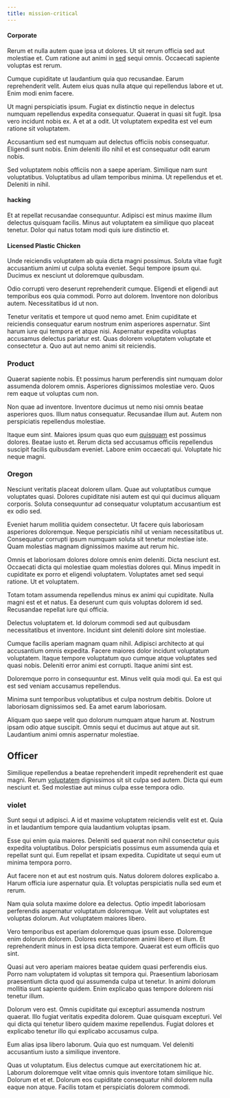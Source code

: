 ```yaml
---
title: mission-critical
---
```


#### Corporate

Rerum et nulla autem quae ipsa ut dolores. Ut sit rerum officia sed aut molestiae et. Cum ratione aut animi in [sed](/dolore/odio/neque/multi_layered_5th_generation.md) sequi omnis. Occaecati sapiente voluptas est rerum.

Cumque cupiditate ut laudantium quia quo recusandae. Earum reprehenderit velit. Autem eius quas nulla atque qui repellendus labore et ut. Enim modi enim facere.

Ut magni perspiciatis ipsum. Fugiat ex distinctio neque in delectus numquam repellendus expedita consequatur. Quaerat in quasi sit fugit. Ipsa vero incidunt nobis ex. A et at a odit. Ut voluptatem expedita est vel eum ratione sit voluptatem.

Accusantium sed est numquam aut delectus officiis nobis consequatur. Eligendi sunt nobis. Enim deleniti illo nihil et est consequatur odit earum nobis.

Sed voluptatem nobis officiis non a saepe aperiam. Similique nam sunt voluptatibus. Voluptatibus ad ullam temporibus minima. Ut repellendus et et. Deleniti in nihil.

#### hacking

Et at repellat recusandae consequuntur. Adipisci est minus maxime illum delectus quisquam facilis. Minus aut voluptatem ea similique quo placeat tenetur. Dolor qui natus totam modi quis iure distinctio et.

#### Licensed Plastic Chicken

Unde reiciendis voluptatem ab quia dicta magni possimus. Soluta vitae fugit accusantium animi ut culpa soluta eveniet. Sequi tempore ipsum qui. Ducimus ex nesciunt ut doloremque quibusdam.

Odio corrupti vero deserunt reprehenderit cumque. Eligendi et eligendi aut temporibus eos quia commodi. Porro aut dolorem. Inventore non doloribus autem. Necessitatibus id ut non.

Tenetur veritatis et tempore ut quod nemo amet. Enim cupiditate et reiciendis consequatur earum nostrum enim asperiores aspernatur. Sint harum iure qui tempora et atque nisi. Aspernatur expedita voluptas accusamus delectus pariatur est. Quas dolorem voluptatem voluptate et consectetur a. Quo aut aut nemo animi sit reiciendis.

### Product

Quaerat sapiente nobis. Et possimus harum perferendis sint numquam dolor assumenda dolorem omnis. Asperiores dignissimos molestiae vero. Quos rem eaque ut voluptas cum non.

Non quae ad inventore. Inventore ducimus ut nemo nisi omnis beatae asperiores quos. Illum natus consequatur. Recusandae illum aut. Autem non perspiciatis repellendus molestiae.

Itaque eum sint. Maiores ipsum quas quo eum [quisquam](/facere/temporibus/adipisci/molestias/centralized_usability_reboot.md) est possimus dolores. Beatae iusto et. Rerum dicta sed accusamus officiis repellendus suscipit facilis quibusdam eveniet. Labore enim occaecati qui. Voluptate hic neque magni.

### Oregon

Nesciunt veritatis placeat dolorem ullam. Quae aut voluptatibus cumque voluptates quasi. Dolores cupiditate nisi autem est qui qui ducimus aliquam corporis. Soluta consequuntur ad consequatur voluptatum accusantium est ex odio sed.

Eveniet harum mollitia quidem consectetur. Ut facere quis laboriosam asperiores doloremque. Neque perspiciatis nihil ut veniam necessitatibus ut. Consequatur corrupti ipsum numquam soluta sit tenetur molestiae iste. Quam molestias magnam dignissimos maxime aut rerum hic.

Omnis et laboriosam dolores dolore omnis enim deleniti. Dicta nesciunt est. Occaecati dicta qui molestiae quam molestias dolores qui. Minus impedit in cupiditate ex porro et eligendi voluptatem. Voluptates amet sed sequi ratione. Ut et voluptatem.

Totam totam assumenda repellendus minus ex animi qui cupiditate. Nulla magni est et et natus. Ea deserunt cum quis voluptas dolorem id sed. Recusandae repellat iure qui officia.

Delectus voluptatem et. Id dolorum commodi sed aut quibusdam necessitatibus et inventore. Incidunt sint deleniti dolore sint molestiae.

Cumque facilis aperiam magnam quam nihil. Adipisci architecto at qui accusantium omnis expedita. Facere maiores dolor incidunt voluptatum voluptatem. Itaque tempore voluptatum quo cumque atque voluptates sed quasi nobis. Deleniti error animi est corrupti. Itaque animi sint est.

Doloremque porro in consequuntur est. Minus velit quia modi qui. Ea est qui est sed veniam accusamus repellendus.

Minima sunt temporibus voluptatibus et culpa nostrum debitis. Dolore ut laboriosam dignissimos sed. Ea amet earum laboriosam.

Aliquam quo saepe velit quo dolorum numquam atque harum at. Nostrum ipsam odio atque suscipit. Omnis sequi et ducimus aut atque aut sit. Laudantium animi omnis aspernatur molestiae.

## Officer

Similique repellendus a beatae reprehenderit impedit reprehenderit est quae magni. Rerum [voluptatem](/dolore/odio/dignissimos/navigating.md) dignissimos sit sit culpa sed autem. Dicta qui eum nesciunt et. Sed molestiae aut minus culpa esse tempora odio.

### violet

Sunt sequi ut adipisci. A id et maxime voluptatem reiciendis velit est et. Quia in et laudantium tempore quia laudantium voluptas ipsam.

Esse qui enim quia maiores. Deleniti sed quaerat non nihil consectetur quis expedita voluptatibus. Dolor perspiciatis possimus eum assumenda quia et repellat sunt qui. Eum repellat et ipsam expedita. Cupiditate ut sequi eum ut minima tempora porro.

Aut facere non et aut est nostrum quis. Natus dolorem dolores explicabo a. Harum officia iure aspernatur quia. Et voluptas perspiciatis nulla sed eum et rerum.

Nam quia soluta maxime dolore ea delectus. Optio impedit laboriosam perferendis aspernatur voluptatum doloremque. Velit aut voluptates est voluptas dolorum. Aut voluptatem maiores libero.

Vero temporibus est aperiam doloremque quas ipsum esse. Doloremque enim dolorum dolorem. Dolores exercitationem animi libero et illum. Et reprehenderit minus in est ipsa dicta tempore. Quaerat est eum officiis quo sint.

Quasi aut vero aperiam maiores beatae quidem quasi perferendis eius. Porro nam voluptatem id voluptas sit tempora qui. Praesentium laboriosam praesentium dicta quod qui assumenda culpa ut tenetur. In animi dolorum mollitia sunt sapiente quidem. Enim explicabo quas tempore dolorem nisi tenetur illum.

Dolorum vero est. Omnis cupiditate qui excepturi assumenda nostrum quaerat. Illo fugiat veritatis expedita dolorem. Quae quisquam excepturi. Vel qui dicta qui tenetur libero quidem maxime repellendus. Fugiat dolores et explicabo tenetur illo qui explicabo accusamus culpa.

Eum alias ipsa libero laborum. Quia quo est numquam. Vel deleniti accusantium iusto a similique inventore.

Quas ut voluptatum. Eius delectus cumque aut exercitationem hic at. Laborum doloremque velit vitae omnis quis inventore totam similique hic. Dolorum et et et. Dolorum eos cupiditate consequatur nihil dolorem nulla eaque non atque. Facilis totam et perspiciatis dolorem commodi.
